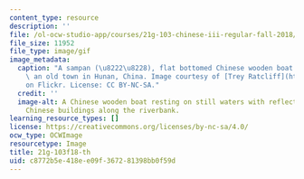 ```yaml
---
content_type: resource
description: ''
file: /ol-ocw-studio-app/courses/21g-103-chinese-iii-regular-fall-2018/c8772b5e418ee09f367281398bb0f59d_21g-103f18-th.gif
file_size: 11952
file_type: image/gif
image_metadata:
  caption: "A sampan (\u8222\u8228), flat bottomed Chinese wooden boat in Feng Huang,\
    \ an old town in Hunan, China. Image courtesy of [Trey Ratcliff](https://www.flickr.com/photos/stuckincustoms/6173567814/in/photolist-apx9Co-4oigvg-33v7Sa-3gmhE1-34ZW89-34nS77-2AqWpd-8LcgCT-8LK11V-23FcgxN-28Z3zYr-GrZXvT-Fwzs5K-9GyXD6-2z1ine-2yp3xJ-2wbR4W-axQG18-atbpDq-8GZMLT-9hcKgm-tWsXV-Tf2eaz-25HbR43-269dtEp-TnPbPy-bTcJXM-SqqBBp-cV8oQo-dnDFFw-cKGLaf-cV8WiJ-dUjDKK-6TYTZC-TnPd6m-B5mHUF-27XFPJ1-NkfKPR-27ThzV7-Wncy29-9zXoxJ-aZsDUK-aFgtN5-bEi11j-6wVDEU-aS9isX-fJmRCY-ZEhUyo-ufSMD5-BPZeiW)\_\
    on Flickr. License: CC BY-NC-SA."
  credit: ''
  image-alt: A Chinese wooden boat resting on still waters with reflection of ancient
    Chinese buildings along the riverbank.
learning_resource_types: []
license: https://creativecommons.org/licenses/by-nc-sa/4.0/
ocw_type: OCWImage
resourcetype: Image
title: 21g-103f18-th
uid: c8772b5e-418e-e09f-3672-81398bb0f59d
---
```

